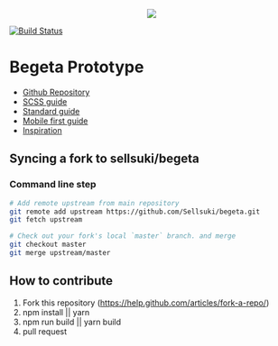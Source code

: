 <p align="center">
<img src="https://d30y9cdsu7xlg0.cloudfront.net/png/58043-200.png">
</p>

[![Build Status](https://travis-ci.org/Sellsuki/begeta.svg?branch=master)](https://travis-ci.org/Sellsuki/begeta)
# Begeta Prototype
- [Github Repository](https://github.com/Sellsuki/begeta)
- [SCSS guide](http://sass-lang.com/guide)
- [Standard guide](http://design.sellsuki.com/atomic/flexdirection/)
- [Mobile first guide](https://zellwk.com/blog/how-to-write-mobile-first-css/)
- [Inspiration](https://github.com/BioMaRu/biomatic)

## Syncing a fork to sellsuki/begeta
### Command line step
 ```sh
# Add remote upstream from main repository
git remote add upstream https://github.com/Sellsuki/begeta.git
git fetch upstream

# Check out your fork's local `master` branch. and merge
git checkout master
git merge upstream/master
```
 
## How to contribute
1. Fork this repository (https://help.github.com/articles/fork-a-repo/)
2. npm install || yarn
3. npm run build || yarn build
4. pull request
